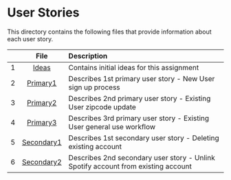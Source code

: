 # User Stories 

This directory contains the following files that provide information about each user story. 


|  | **File**                   |                                  Description                               |
|-:|:---------------------------------:|:---------------------------------------------------------------------------|
| 1| [Ideas](./Ideas)  |  Contains initial ideas for this assignment  |
| 2| [Primary1](./Primary1)            |  Describes 1st primary user story - New User sign up process  |
| 3| [Primary2](./Primary2)            |  Describes 2nd primary user story - Existing User zipcode update  |
| 4| [Primary3](./Primary3)            |  Describes 3rd primary user story - Existing User general use workflow |
| 5| [Secondary1](./Secondary1)        |  Describes 1st secondary user story - Deleting existing account |
| 6| [Secondary2](./Secondary2)        |  Describes 2nd secondary user story - Unlink Spotify account from existing account  |
